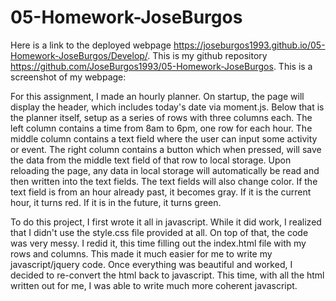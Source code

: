 # 05-Homework-JoseBurgos

Here is a link to the deployed webpage https://joseburgos1993.github.io/05-Homework-JoseBurgos/Develop/.
This is my github repository https://github.com/JoseBurgos1993/05-Homework-JoseBurgos.
This is a screenshot of my webpage:

For this assignment, I made an hourly planner. On startup, the page will display the header, which includes today's date via moment.js. Below that is the planner itself, setup as a series of rows with three columns each.
The left column contains a time from 8am to 6pm, one row for each hour. The middle column contains a text field where the user can input some activity or event. The right column contains a button which when pressed, will save the data from the middle text field of that row to local storage. Upon reloading the page, any data in local storage will automatically be read and then written into the text fields. The text fields will also change color. If the text field is from an hour already past, it becomes gray. If it is the current hour, it turns red. If it is in the future, it turns green.

To do this project, I first wrote it all in javascript. While it did work, I realized that I didn't use the style.css file provided at all. On top of that, the code was very messy. I redid it, this time filling out the index.html file with my rows and columns. This made it much easier for me to write my javascript/jquery code. Once everything was beautiful and worked, I decided to re-convert the html back to javascript. This time, with all the html written out for me, I was able to write much more coherent javascript.